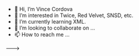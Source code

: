 - 👋 Hi, I’m Vince Cordova
- 👀 I’m interested in Twice, Red Velvet, SNSD, etc.
- 🌱 I’m currently learning XML.
- 💞️ I’m looking to collaborate on ...
- 📫 How to reach me ...


--->
